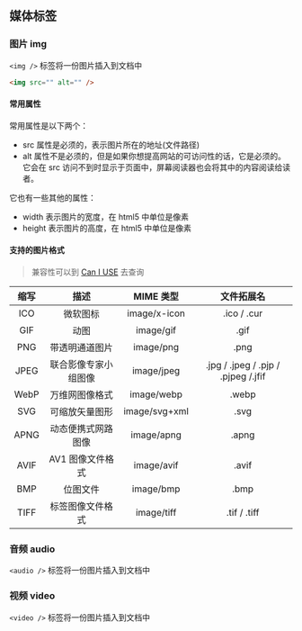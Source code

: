 ## 媒体标签

### 图片 img

`<img />` 标签将一份图片插入到文档中

```html
<img src="" alt="" />
```

#### 常用属性

常用属性是以下两个：

- src 属性是必须的，表示图片所在的地址(文件路径)
- alt 属性不是必须的，但是如果你想提高网站的可访问性的话，它是必须的。它会在 src 访问不到时显示于页面中，屏幕阅读器也会将其中的内容阅读给读者。

它也有一些其他的属性：

- width 表示图片的宽度，在 html5 中单位是像素
- height 表示图片的高度，在 html5 中单位是像素

#### 支持的图片格式

> 兼容性可以到 [Can I USE](https://caniuse.com/) 去查询

| 缩写 |         描述         |   MIME 类型   |             文件拓展名              |
| :--: | :------------------: | :-----------: | :---------------------------------: |
| ICO  |       微软图标       | image/x-icon  |             .ico / .cur             |
| GIF  |         动图         |   image/gif   |                .gif                 |
| PNG  |    带透明通道图片    |   image/png   |                .png                 |
| JPEG | 联合影像专家小组图像 |  image/jpeg   | .jpg / .jpeg / .pjp / .pjpeg /.jfif |
| WebP |    万维网图像格式    |  image/webp   |                .webp                |
| SVG  |    可缩放矢量图形    | image/svg+xml |                .svg                 |
| APNG |  动态便携式网路图像  |  image/apng   |                .apng                |
| AVIF |   AV1 图像文件格式   |  image/avif   |                .avif                |
| BMP  |       位图文件       |   image/bmp   |                .bmp                 |
| TIFF |   标签图像文件格式   |  image/tiff   |            .tif / .tiff             |

### 音频 audio

`<audio />` 标签将一份图片插入到文档中

### 视频 video

`<video />` 标签将一份图片插入到文档中
